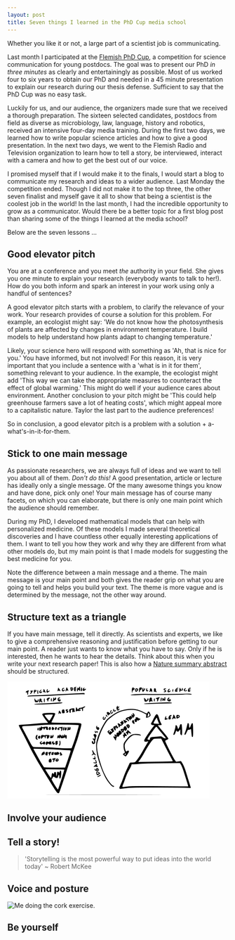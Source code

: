 ```yaml
---
layout: post
title: Seven things I learned in the PhD Cup media school
---
```


Whether you like it or not, a large part of a scientist job is communicating.

Last month I participated at the [Flemish PhD Cup](http://www.vlaamsephdcup.be/), a competition for science communication for young postdocs. The goal was to present our PhD *in three minutes* as clearly and entertainingly as possible. Most of us worked four to six years to obtain our PhD and needed in a 45 minute presentation to explain our research during our thesis defense. Sufficient to say that the PhD Cup was no easy task.

Luckily for us, and our audience, the organizers made sure that we received a thorough preparation. The sixteen selected candidates, postdocs from field as diverse as microbiology, law, language, history and robotics, received an intensive four-day media training. During the first two days, we learned how to write popular science articles and how to give a good presentation. In the next two days, we went to the Flemish Radio and Television organization to learn how to tell a story, be interviewed, interact with a camera and how to get the best out of our voice.

I promised myself that if I would make it to the finals, I would start a blog to communicate my research and ideas to a wider audience. Last Monday the competition ended. Though I did not make it to the top three, the other seven finalist and myself gave it all to show that being a scientist is the coolest job in the world! In the last month, I had the incredible opportunity to grow as a communicator. Would there be a better topic for a first blog post than sharing some of the things I learned at the media school?

Below are the seven lessons ...

## Good elevator pitch

You are at a conference and you meet *the* authority in your field. She gives you one minute to explain your research (everybody wants to talk to her!). How do you both inform and spark an interest in your work using only a handful of sentences?

A good elevator pitch starts with a problem, to clarify the relevance of your work. Your research provides of course a solution for this problem. For example, an ecologist might say: 'We do not know how the photosynthesis of plants are affected by changes in environment temperature. I build models to help understand how plants adapt to changing temperature.'

Likely, your science hero will respond with something as 'Ah, that is nice for you.' You have informed, but not involved! For this reason, it is very important that you include a sentence with a 'what is in it for them', something relevant to your audience. In the example, the ecologist might add 'This way we can take the appropriate measures to counteract the effect of global warming.' This might do well if your audience cares about environment. Another conclusion to your pitch might be 'This could help greenhouse farmers save a lot of heating costs', which might appeal more to a capitalistic nature. Taylor the last part to the audience preferences!

So in conclusion, a good elevator pitch is a problem with a solution + a-what's-in-it-for-them.

## Stick to one main message

As passionate researchers, we are always full of ideas and we want to tell you about all of them. *Don't do this!* A good presentation, article or lecture has ideally only a single message. Of the many awesome things you know and have done, pick only one! Your main message has of course many facets, on which you can elaborate, but there is only one main point which the audience should remember.

During my PhD, I developed mathematical models that can help with personalized medicine. Of these models I made several theoretical discoveries and I have countless other equally interesting applications of them. I want to tell you how they work and why they are different from what other models do, but my main point is that I made models for suggesting the best medicine for you.

Note the difference between a main message and a theme. The main message is your main point and both gives the reader grip on what you are going to tell and helps you build your text. The theme is more vague and is determined by the message, not the other way around.

## Structure text as a triangle

If you have main message, tell it directly. As scientists and experts, we like to give a comprehensive reasoning and justification before getting to our main point. A reader just wants to know what you have to say. Only if he is interested, then he wants to hear the details. Think about this when you write your next research paper! This is also how a [Nature summary abstract](https://cbs.umn.edu/sites/cbs.umn.edu/files/public/downloads/Annotated_Nature_abstract.pdf) should be structured.

![Structure of an academic versus a popular science text. MM=main message](../images/2017-10-7-Media-school/triangle.png)

## Involve your audience



## Tell a story!

> 'Storytelling is the most powerful way to put ideas into the world today' ~ Robert McKee

## Voice and posture

![Me doing the cork exercise.](https://pbs.twimg.com/media/DJ_NafDWkAAlC-G.jpg:large)

## Be yourself
